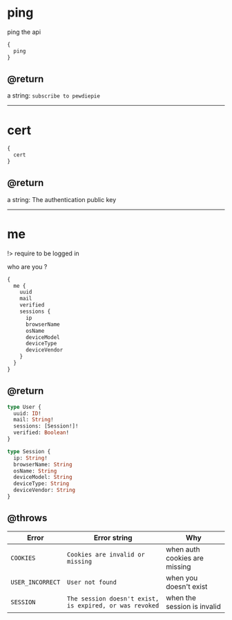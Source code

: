 # ping
ping the api

```graphql
{
  ping
}
```
## @return
a string: `subscribe to pewdiepie`

---

# cert
```graphql
{
  cert
}
```
## @return
a string: The authentication public key

---
# me
!> require to be logged in

who are you ?
```graphql
{
  me {
    uuid
    mail
    verified
    sessions {
      ip
      browserName
      osName
      deviceModel
      deviceType
      deviceVendor
    }
  }
}
```
## @return
```graphql
type User {
  uuid: ID!
  mail: String!
  sessions: [Session!]!
  verified: Boolean!
}
```
```graphql
type Session {
  ip: String!
  browserName: String
  osName: String
  deviceModel: String
  deviceType: String
  deviceVendor: String
}
```

## @throws

| Error            | Error string                                            | Why                           |
| ---------------- | ------------------------------------------------------- | ----------------------------- |
| `COOKIES`        | `Cookies are invalid or missing`                        | when auth cookies are missing |
| `USER_INCORRECT` | `User not found`                                        | when you doesn't exist        |
| `SESSION`        | `The session doesn't exist, is expired, or was revoked` | when the session is invalid   |